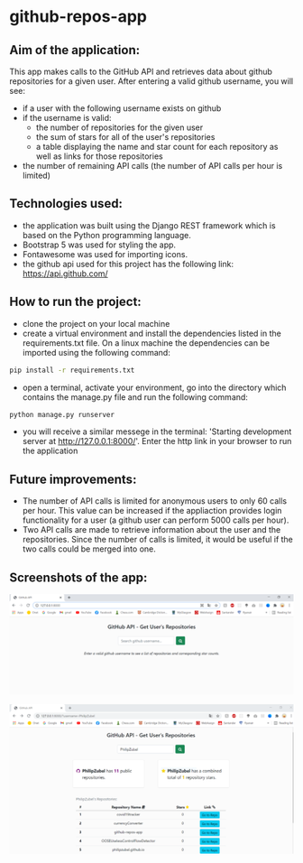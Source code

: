 # github-repos-app

## Aim of the application:
This app makes calls to the GitHub API and retrieves data about github repositories for a given user.
After entering a valid github username, you will see:
- if a user with the following username exists on github
- if the username is valid:
  - the number of repositories for the given user
  - the sum of stars for all of the user's repositories
  - a table displaying the name and star count for each repository as well as links for those repositories
- the number of remaining API calls (the number of API calls per hour is limited)

## Technologies used:
- the application was built using the Django REST framework which is based on the Python programming language. 
- Bootstrap 5 was used for styling the app. 
- Fontawesome was used for importing icons. 
- the github api used for this project has the following link: https://api.github.com/

## How to run the project:
- clone the project on your local machine
- create a virtual environment and install the dependencies listed in the requirements.txt file. On a linux machine the dependencies can be imported using the following command: 
```bash
pip install -r requirements.txt 
```
- open a terminal, activate your environment, go into the directory which contains the manage.py file and run the following command: 
```bash
python manage.py runserver
```
- you will receive a similar messege in the terminal: 'Starting development server at http://127.0.0.1:8000/'. Enter the http link in your browser to run the application

## Future improvements:
- The number of API calls is limited for anonymous users to only 60 calls per hour. This value can be increased if the appliaction provides login functionality for a user (a github user can perform 5000 calls per hour). 
- Two API calls are made to retrieve information about the user and the repositories. Since the number of calls is limited, it would be useful if the two calls could be merged into one.

## Screenshots of the app:
![alt text](https://github.com/PhilipZubel/github-repos-app/blob/main/screenshots_readme/screenshot1.PNG)

![alt text](https://github.com/PhilipZubel/github-repos-app/blob/main/screenshots_readme/screenshot2.PNG)
